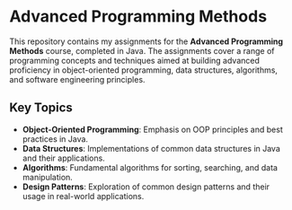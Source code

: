 # Advanced Programming Methods

This repository contains my assignments for the **Advanced Programming Methods** course, completed in Java. The assignments cover a range of 
programming concepts and techniques aimed at building advanced proficiency in object-oriented programming, data structures, algorithms, and software engineering principles.

## Key Topics

- **Object-Oriented Programming**: Emphasis on OOP principles and best practices in Java.
- **Data Structures**: Implementations of common data structures in Java and their applications.
- **Algorithms**: Fundamental algorithms for sorting, searching, and data manipulation.
- **Design Patterns**: Exploration of common design patterns and their usage in real-world applications.
